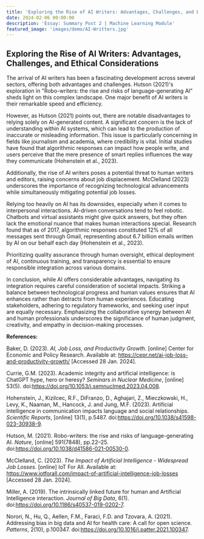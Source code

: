 ```yaml
---
title: 'Exploring the Rise of AI Writers: Advantages, Challenges, and Ethical Considerations'
date: 2024-02-06 00:00:00
description: 'Essay: Summary Post 2 | Machine Learning Module'
featured_image: 'images/demo/AI-Writters.jpg'
---
```


## Exploring the Rise of AI Writers: Advantages, Challenges, and Ethical Considerations

The arrival of AI writers has been a fascinating development across several sectors, offering both advantages and challenges. Hutson (2021)'s exploration in "Robo-writers: the rise and risks of language-generating AI" sheds light on this complex landscape. One major benefit of AI writers is their remarkable speed and efficiency.

However, as Hutson (2021) points out, there are notable disadvantages to relying solely on AI-generated content. A significant concern is the lack of understanding within AI systems, which can lead to the production of inaccurate or misleading information. This issue is particularly concerning in fields like journalism and academia, where credibility is vital. Initial studies have found that algorithmic responses can impact how people write, and users perceive that the mere presence of smart replies influences the way they communicate (Hohenstein et al., 2023).

Additionally, the rise of AI writers poses a potential threat to human writers and editors, raising concerns about job displacement. McClelland (2023) underscores the importance of recognizing technological advancements while simultaneously mitigating potential job losses.

Relying too heavily on AI has its downsides, especially when it comes to interpersonal interactions. AI-driven conversations tend to feel robotic. Chatbots and virtual assistants might give quick answers, but they often lack the emotional nuance that makes human interactions special. Research found that as of 2017, algorithmic responses constituted 12% of all messages sent through Gmail, representing about 6.7 billion emails written by AI on our behalf each day (Hohenstein et al., 2023).

Prioritizing quality assurance through human oversight, ethical deployment of AI, continuous training, and transparency is essential to ensure responsible integration across various domains.

In conclusion, while AI offers considerable advantages, navigating its integration requires careful consideration of societal impacts. Striking a balance between technological progress and human values ensures that AI enhances rather than detracts from human experiences. Educating stakeholders, adhering to regulatory frameworks, and seeking user input are equally necessary. Emphasizing the collaborative synergy between AI and human professionals underscores the significance of human judgment, creativity, and empathy in decision-making processes.

**References:**

Baker, D. (2023). _AI, Job Loss, and Productivity Growth_. [online] Center for Economic and Policy Research. Available at: https://cepr.net/ai-job-loss-and-productivity-growth/ [Accessed 28 Jan. 2024].

Currie, G.M. (2023). Academic integrity and artificial intelligence: is ChatGPT hype, hero or heresy? _Seminars in Nuclear Medicine_, [online] 53(5). doi:https://doi.org/10.1053/j.semnuclmed.2023.04.008.

Hohenstein, J., Kizilcec, R.F., DiFranzo, D., Aghajari, Z., Mieczkowski, H., Levy, K., Naaman, M., Hancock, J. and Jung, M.F. (2023). Artificial intelligence in communication impacts language and social relationships. _Scientific Reports_, [online] 13(1), p.5487. doi:https://doi.org/10.1038/s41598-023-30938-9.

Hutson, M. (2021). Robo-writers: the rise and risks of language-generating AI. _Nature_, [online] 591(7848), pp.22–25. doi:https://doi.org/10.1038/d41586-021-00530-0.

McClelland, C. (2023). _The Impact of Artificial Intelligence - Widespread Job Losses_. [online] IoT For All. Available at: https://www.iotforall.com/impact-of-artificial-intelligence-job-losses [Accessed 28 Jan. 2024].

Miller, A. (2019). The intrinsically linked future for human and Artificial Intelligence interaction. _Journal of Big Data_, 6(1). doi:https://doi.org/10.1186/s40537-019-0202-7.

Norori, N., Hu, Q., Aellen, F.M., Faraci, F.D. and Tzovara, A. (2021). Addressing bias in big data and AI for health care: A call for open science. _Patterns_, 2(10), p.100347. doi:https://doi.org/10.1016/j.patter.2021.100347.
